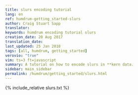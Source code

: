 ```yaml
---
title: slurs encoding tutorial
lang: en
ref: humdrum-getting_started-slurs
author: Craig Stuart Sapp
translator: 
keywords: humdrum encoding tutorial slurs
creation_date: 20 Aug 2017
translation_date: 
last_updated: 25 Jan 2018
tags: [all, humdrum, getting_started]
verovio: "true"
vim: ts=3 ft=javascript
summary: A tutorial on how to encode slurs in **kern data.
sidebar: main_sidebar
permalink: /humdrum/getting_started/slurs.html
---
```


{% include_relative slurs.txt %}

